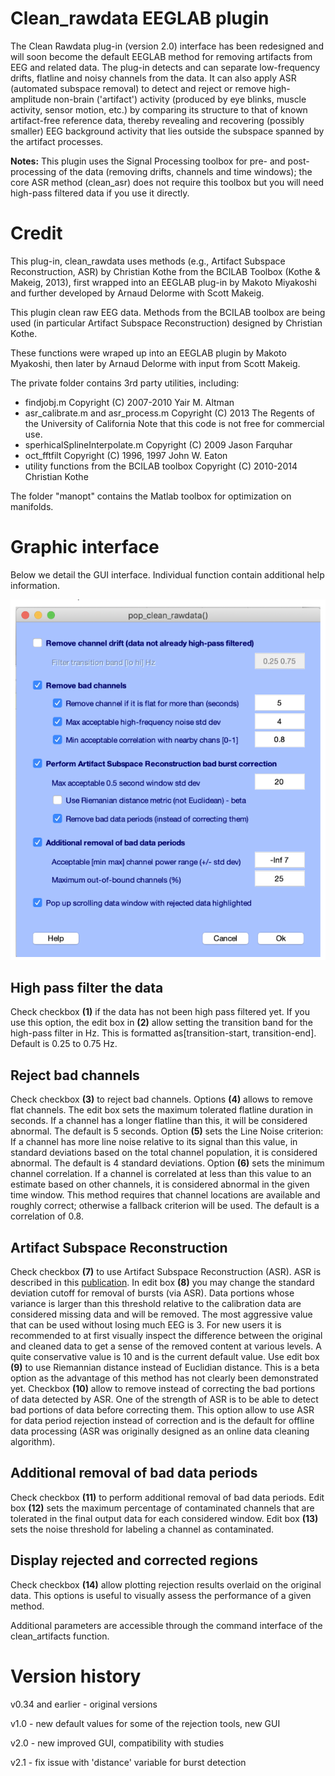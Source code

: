 # Clean_rawdata EEGLAB plugin

The Clean Rawdata plug-in (version 2.0) interface has been redesigned and will soon become the default EEGLAB method for removing artifacts from EEG and related data. The plug-in detects and can separate low-frequency drifts, flatline and noisy channels from the data. It can also apply ASR (automated subspace removal) to detect and reject or remove high-amplitude non-brain ('artifact') activity (produced by eye blinks, muscle activity, sensor motion, etc.) by comparing its structure to that of known artifact-free reference data, thereby revealing and recovering (possibly smaller) EEG background activity that lies outside the subspace spanned by the artifact processes.

**Notes:** This plugin uses the Signal Processing toolbox for pre- and post-processing of the data (removing drifts, channels and time windows); the core ASR method (clean_asr) does not require this toolbox but you will need high-pass filtered data if you use it directly.

# Credit

This plug-in, clean_rawdata uses methods (e.g., Artifact Subspace 
Reconstruction, ASR) by Christian Kothe from the BCILAB Toolbox 
(Kothe & Makeig, 2013), first wrapped into an EEGLAB plug-in by 
Makoto Miyakoshi and further developed by Arnaud Delorme with 
Scott Makeig.

This plugin clean raw EEG data. Methods from the BCILAB toolbox
are being used (in particular Artifact Subspace Reconstruction)
designed by Christian Kothe.

These functions were wraped up into an EEGLAB plugin by Makoto
Myakoshi, then later by Arnaud Delorme with input from Scott
Makeig.

The private folder contains 3rd party utilities, including:
- findjobj.m Copyright (C) 2007-2010 Yair M. Altman
- asr_calibrate.m and asr_process.m
 Copyright (C) 2013 The Regents of the University of California
 Note that this code is not free for commercial use.
- sperhicalSplineInterpolate.m Copyright (C) 2009 Jason Farquhar
- oct_fftfilt Copyright (C) 1996, 1997 John W. Eaton
- utility functions from the BCILAB toolbox Copyright (C) 2010-2014 Christian Kothe

The folder "manopt" contains the Matlab toolbox for optimization on manifolds.

# Graphic interface

Below we detail the GUI interface. Individual function contain additional help information.

![](gui_interface.png)

## High pass filter the data

Check checkbox **(1)** if the data has not been high pass filtered yet. If you use this option, the edit box in **(2)** allow setting the transition band for the high-pass filter in Hz. This is formatted as[transition-start, transition-end]. Default is 0.25 to 0.75 Hz.

## Reject bad channels

Check checkbox **(3)** to reject bad channels. Options **(4)** allows to remove flat channels. The edit box sets the maximum tolerated flatline duration in seconds. If a channel has a longer flatline than this, it will be considered abnormal. The default is 5 seconds. Option **(5)** sets the Line Noise criterion: If a channel has more line noise relative to its signal than this value, in standard deviations based on the total channel population, it is considered abnormal. The default is 4 standard deviations. Option **(6)** sets the minimum channel correlation. If a channel is correlated at less than this value to an estimate based on other channels, it is considered abnormal in the given time window. This method requires that channel locations are available and roughly correct; otherwise a fallback criterion will be used. The default is a correlation of 0.8.

## Artifact Subspace Reconstruction

Check checkbox **(7)** to use Artifact Subspace Reconstruction (ASR). ASR is described in this [publication](https://www.ncbi.nlm.nih.gov/pubmed/26415149). In edit box **(8)** you may change the standard deviation cutoff for removal of bursts (via ASR). Data portions whose variance is larger than this threshold relative to the calibration data are considered missing data and will be removed. The most aggressive value that can be used without losing much EEG is 3. For new users it is recommended to at first visually inspect the difference between the original and cleaned data to get a sense of the removed content at various levels. A quite conservative value is 10 and is the current default value. Use edit box **(9)** to use Riemannian distance instead of Euclidian distance. This is a beta option as the advantage of this method has not clearly been demonstrated yet. Checkbox **(10)** allow to remove instead of correcting the bad portions of data detected by ASR. One of the strength of ASR is to be able to detect bad portions of data before correcting them. This option allow to use ASR for data period rejection instead of correction and is the default for offline data processing (ASR was originally designed as an online data cleaning algorithm).

## Additional removal of bad data periods

Check checkbox **(11)** to perform additional removal of bad data periods. Edit box **(12)** sets the maximum percentage of contaminated channels that are tolerated in the final output data for each considered window. Edit box **(13)** sets the noise threshold for labeling a channel as contaminated.

## Display rejected and corrected regions

Check checkbox **(14)** allow plotting rejection results overlaid on the original data. This options is useful to visually assess the performance of a given method.

Additional parameters are accessible through the command interface of the clean_artifacts function.

# Version history
v0.34 and earlier - original versions

v1.0 - new default values for some of the rejection tools, new GUI

v2.0 - new improved GUI, compatibility with studies

v2.1 - fix issue with 'distance' variable for burst detection
